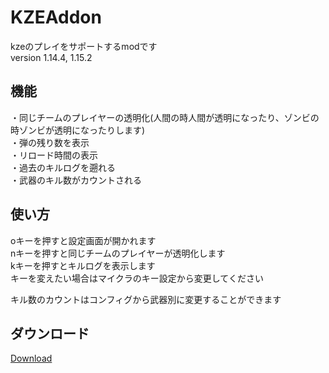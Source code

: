 # KZEAddon
kzeのプレイをサポートするmodです  
version 1.14.4, 1.15.2

## 機能
・同じチームのプレイヤーの透明化(人間の時人間が透明になったり、ゾンビの時ゾンビが透明になったりします)  
・弾の残り数を表示  
・リロード時間の表示  
・過去のキルログを遡れる  
・武器のキル数がカウントされる

## 使い方
oキーを押すと設定画面が開かれます  
nキーを押すと同じチームのプレイヤーが透明化します  
kキーを押すとキルログを表示します  
キーを変えたい場合はマイクラのキー設定から変更してください  

キル数のカウントはコンフィグから武器別に変更することができます

## ダウンロード
[Download](https://github.com/tedo0627/KZEAddon/releases/download/1.0.2/kzeaddon-1.0.2.jar)
